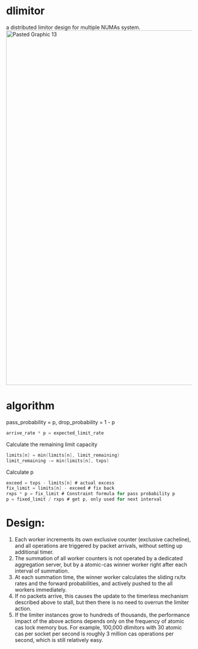 # dlimitor
a distributed limitor design for multiple NUMAs system.
<img width="959" alt="Pasted Graphic 13" src="https://github.com/user-attachments/assets/603340af-cc3f-488d-8884-5722963f6827">


# algorithm
pass_probability = p, drop_probability = 1 - p
```c
arrive_rate * p = expected_limit_rate  
```

Calculate the remaining limit capacity
```c
limits[n] = min(limits[n], limit_remaining) 
limit_remaining -= min(limits[n], txps)  
```

Calculate p
```c
exceed = txps - limits[n] # actual excess
fix_limit = limits[n] - exceed # fix back
rxps * p = fix_limit # Constraint formula for pass probability p
p = fixed_limit / rxps # get p, only used for next interval
```

# Design:
1. Each worker increments its own exclusive counter (exclusive cacheline), and all operations are triggered by packet arrivals, without setting up additional timer. 
2. The summation of all worker counters is not operated by a dedicated aggregation server, but by a atomic-cas winner worker right after each interval of summation.
3. At each summation time, the winner worker calculates the sliding rx/tx rates and the forward probabilities, and actively pushed to the all workers immediately.
5. If no packets arrive, this causes the update to the timerless mechanism described above to stall, but then there is no need to overrun the limiter action.
6. If the limiter instances grow to hundreds of thousands, the performance impact of the above actions depends only on the frequency of atomic cas lock memory bus. For example, 100,000 dlimitors with 30 atomic cas per socket per second is roughly 3 million cas operations per second, which is still relatively easy.
